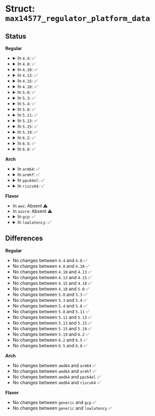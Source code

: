 # Struct: <code>max14577_regulator_platform_data</code>

## Status
<b>Regular</b>
<ul>
<li>
<details>
<summary>In <code>4.4</code>: ✅</summary>

```c
struct max14577_regulator_platform_data {
    int id;
    struct regulator_init_data *initdata;
    struct device_node *of_node;
};
```
</details>
</li>
<li>
<details>
<summary>In <code>4.8</code>: ✅</summary>

```c
struct max14577_regulator_platform_data {
    int id;
    struct regulator_init_data *initdata;
    struct device_node *of_node;
};
```
</details>
</li>
<li>
<details>
<summary>In <code>4.10</code>: ✅</summary>

```c
struct max14577_regulator_platform_data {
    int id;
    struct regulator_init_data *initdata;
    struct device_node *of_node;
};
```
</details>
</li>
<li>
<details>
<summary>In <code>4.13</code>: ✅</summary>

```c
struct max14577_regulator_platform_data {
    int id;
    struct regulator_init_data *initdata;
    struct device_node *of_node;
};
```
</details>
</li>
<li>
<details>
<summary>In <code>4.15</code>: ✅</summary>

```c
struct max14577_regulator_platform_data {
    int id;
    struct regulator_init_data *initdata;
    struct device_node *of_node;
};
```
</details>
</li>
<li>
<details>
<summary>In <code>4.18</code>: ✅</summary>

```c
struct max14577_regulator_platform_data {
    int id;
    struct regulator_init_data *initdata;
    struct device_node *of_node;
};
```
</details>
</li>
<li>
<details>
<summary>In <code>5.0</code>: ✅</summary>

```c
struct max14577_regulator_platform_data {
    int id;
    struct regulator_init_data *initdata;
    struct device_node *of_node;
};
```
</details>
</li>
<li>
<details>
<summary>In <code>5.3</code>: ✅</summary>

```c
struct max14577_regulator_platform_data {
    int id;
    struct regulator_init_data *initdata;
    struct device_node *of_node;
};
```
</details>
</li>
<li>
<details>
<summary>In <code>5.4</code>: ✅</summary>

```c
struct max14577_regulator_platform_data {
    int id;
    struct regulator_init_data *initdata;
    struct device_node *of_node;
};
```
</details>
</li>
<li>
<details>
<summary>In <code>5.8</code>: ✅</summary>

```c
struct max14577_regulator_platform_data {
    int id;
    struct regulator_init_data *initdata;
    struct device_node *of_node;
};
```
</details>
</li>
<li>
<details>
<summary>In <code>5.11</code>: ✅</summary>

```c
struct max14577_regulator_platform_data {
    int id;
    struct regulator_init_data *initdata;
    struct device_node *of_node;
};
```
</details>
</li>
<li>
<details>
<summary>In <code>5.13</code>: ✅</summary>

```c
struct max14577_regulator_platform_data {
    int id;
    struct regulator_init_data *initdata;
    struct device_node *of_node;
};
```
</details>
</li>
<li>
<details>
<summary>In <code>5.15</code>: ✅</summary>

```c
struct max14577_regulator_platform_data {
    int id;
    struct regulator_init_data *initdata;
    struct device_node *of_node;
};
```
</details>
</li>
<li>
<details>
<summary>In <code>5.19</code>: ✅</summary>

```c
struct max14577_regulator_platform_data {
    int id;
    struct regulator_init_data *initdata;
    struct device_node *of_node;
};
```
</details>
</li>
<li>
<details>
<summary>In <code>6.2</code>: ✅</summary>

```c
struct max14577_regulator_platform_data {
    int id;
    struct regulator_init_data *initdata;
    struct device_node *of_node;
};
```
</details>
</li>
<li>
<details>
<summary>In <code>6.5</code>: ✅</summary>

```c
struct max14577_regulator_platform_data {
    int id;
    struct regulator_init_data *initdata;
    struct device_node *of_node;
};
```
</details>
</li>
<li>
<details>
<summary>In <code>6.8</code>: ✅</summary>

```c
struct max14577_regulator_platform_data {
    int id;
    struct regulator_init_data *initdata;
    struct device_node *of_node;
};
```
</details>
</li>
</ul>
<b>Arch</b>
<ul>
<li>
<details>
<summary>In <code>arm64</code>: ✅</summary>

```c
struct max14577_regulator_platform_data {
    int id;
    struct regulator_init_data *initdata;
    struct device_node *of_node;
};
```
</details>
</li>
<li>
<details>
<summary>In <code>armhf</code>: ✅</summary>

```c
struct max14577_regulator_platform_data {
    int id;
    struct regulator_init_data *initdata;
    struct device_node *of_node;
};
```
</details>
</li>
<li>
<details>
<summary>In <code>ppc64el</code>: ✅</summary>

```c
struct max14577_regulator_platform_data {
    int id;
    struct regulator_init_data *initdata;
    struct device_node *of_node;
};
```
</details>
</li>
<li>
<details>
<summary>In <code>riscv64</code>: ✅</summary>

```c
struct max14577_regulator_platform_data {
    int id;
    struct regulator_init_data *initdata;
    struct device_node *of_node;
};
```
</details>
</li>
</ul>
<b>Flavor</b>
<ul>
<li>
In <code>aws</code>: Absent ⚠️
</li>
<li>
In <code>azure</code>: Absent ⚠️
</li>
<li>
<details>
<summary>In <code>gcp</code>: ✅</summary>

```c
struct max14577_regulator_platform_data {
    int id;
    struct regulator_init_data *initdata;
    struct device_node *of_node;
};
```
</details>
</li>
<li>
<details>
<summary>In <code>lowlatency</code>: ✅</summary>

```c
struct max14577_regulator_platform_data {
    int id;
    struct regulator_init_data *initdata;
    struct device_node *of_node;
};
```
</details>
</li>
</ul>

## Differences
<b>Regular</b>
<ul>
<li>
No changes between <code>4.4</code> and <code>4.8</code> ✅
</li>
<li>
No changes between <code>4.8</code> and <code>4.10</code> ✅
</li>
<li>
No changes between <code>4.10</code> and <code>4.13</code> ✅
</li>
<li>
No changes between <code>4.13</code> and <code>4.15</code> ✅
</li>
<li>
No changes between <code>4.15</code> and <code>4.18</code> ✅
</li>
<li>
No changes between <code>4.18</code> and <code>5.0</code> ✅
</li>
<li>
No changes between <code>5.0</code> and <code>5.3</code> ✅
</li>
<li>
No changes between <code>5.3</code> and <code>5.4</code> ✅
</li>
<li>
No changes between <code>5.4</code> and <code>5.8</code> ✅
</li>
<li>
No changes between <code>5.8</code> and <code>5.11</code> ✅
</li>
<li>
No changes between <code>5.11</code> and <code>5.13</code> ✅
</li>
<li>
No changes between <code>5.13</code> and <code>5.15</code> ✅
</li>
<li>
No changes between <code>5.15</code> and <code>5.19</code> ✅
</li>
<li>
No changes between <code>5.19</code> and <code>6.2</code> ✅
</li>
<li>
No changes between <code>6.2</code> and <code>6.5</code> ✅
</li>
<li>
No changes between <code>6.5</code> and <code>6.8</code> ✅
</li>
</ul>
<b>Arch</b>
<ul>
<li>
No changes between <code>amd64</code> and <code>arm64</code> ✅
</li>
<li>
No changes between <code>amd64</code> and <code>armhf</code> ✅
</li>
<li>
No changes between <code>amd64</code> and <code>ppc64el</code> ✅
</li>
<li>
No changes between <code>amd64</code> and <code>riscv64</code> ✅
</li>
</ul>
<b>Flavor</b>
<ul>
<li>
No changes between <code>generic</code> and <code>gcp</code> ✅
</li>
<li>
No changes between <code>generic</code> and <code>lowlatency</code> ✅
</li>
</ul>
